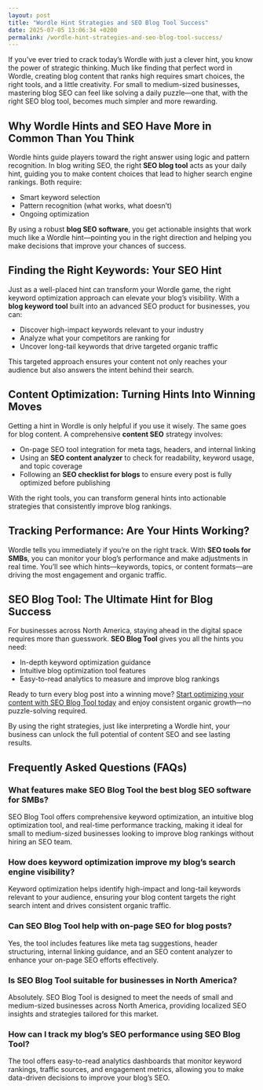 ```yaml
---
layout: post
title: "Wordle Hint Strategies and SEO Blog Tool Success"
date: 2025-07-05 13:06:34 +0200
permalink: /wordle-hint-strategies-and-seo-blog-tool-success/
---
```

If you’ve ever tried to crack today’s Wordle with just a clever hint, you know the power of strategic thinking. Much like finding that perfect word in Wordle, creating blog content that ranks high requires smart choices, the right tools, and a little creativity. For small to medium-sized businesses, mastering blog SEO can feel like solving a daily puzzle—one that, with the right SEO blog tool, becomes much simpler and more rewarding.

## Why Wordle Hints and SEO Have More in Common Than You Think

Wordle hints guide players toward the right answer using logic and pattern recognition. In blog writing SEO, the right **SEO blog tool** acts as your daily hint, guiding you to make content choices that lead to higher search engine rankings. Both require:

- Smart keyword selection
- Pattern recognition (what works, what doesn’t)
- Ongoing optimization

By using a robust **blog SEO software**, you get actionable insights that work much like a Wordle hint—pointing you in the right direction and helping you make decisions that improve your chances of success.

## Finding the Right Keywords: Your SEO Hint

Just as a well-placed hint can transform your Wordle game, the right keyword optimization approach can elevate your blog’s visibility. With a **blog keyword tool** built into an advanced SEO product for businesses, you can:

- Discover high-impact keywords relevant to your industry
- Analyze what your competitors are ranking for
- Uncover long-tail keywords that drive targeted organic traffic

This targeted approach ensures your content not only reaches your audience but also answers the intent behind their search.

## Content Optimization: Turning Hints Into Winning Moves

Getting a hint in Wordle is only helpful if you use it wisely. The same goes for blog content. A comprehensive **content SEO** strategy involves:

- On-page SEO tool integration for meta tags, headers, and internal linking
- Using an **SEO content analyzer** to check for readability, keyword usage, and topic coverage
- Following an **SEO checklist for blogs** to ensure every post is fully optimized before publishing

With the right tools, you can transform general hints into actionable strategies that consistently improve blog rankings.

## Tracking Performance: Are Your Hints Working?

Wordle tells you immediately if you’re on the right track. With **SEO tools for SMBs**, you can monitor your blog’s performance and make adjustments in real time. You’ll see which hints—keywords, topics, or content formats—are driving the most engagement and organic traffic.

## SEO Blog Tool: The Ultimate Hint for Blog Success

For businesses across North America, staying ahead in the digital space requires more than guesswork. **SEO Blog Tool** gives you all the hints you need:

- In-depth keyword optimization guidance
- Intuitive blog optimization tool features
- Easy-to-read analytics to measure and improve blog rankings

Ready to turn every blog post into a winning move? [Start optimizing your content with SEO Blog Tool today](https://seoblogtool.com/) and enjoy consistent organic growth—no puzzle-solving required.

By using the right strategies, just like interpreting a Wordle hint, your business can unlock the full potential of content SEO and see lasting results.

## Frequently Asked Questions (FAQs)

### What features make SEO Blog Tool the best blog SEO software for SMBs?  
SEO Blog Tool offers comprehensive keyword optimization, an intuitive blog optimization tool, and real-time performance tracking, making it ideal for small to medium-sized businesses looking to improve blog rankings without hiring an SEO team.

### How does keyword optimization improve my blog’s search engine visibility?  
Keyword optimization helps identify high-impact and long-tail keywords relevant to your audience, ensuring your blog content targets the right search intent and drives consistent organic traffic.

### Can SEO Blog Tool help with on-page SEO for blog posts?  
Yes, the tool includes features like meta tag suggestions, header structuring, internal linking guidance, and an SEO content analyzer to enhance your on-page SEO efforts effectively.

### Is SEO Blog Tool suitable for businesses in North America?  
Absolutely. SEO Blog Tool is designed to meet the needs of small and medium-sized businesses across North America, providing localized SEO insights and strategies tailored for this market.

### How can I track my blog’s SEO performance using SEO Blog Tool?  
The tool offers easy-to-read analytics dashboards that monitor keyword rankings, traffic sources, and engagement metrics, allowing you to make data-driven decisions to improve your blog’s SEO.

<script type="application/ld+json">
{
  "@context": "https://schema.org",
  "@type": "BlogPosting",
  "headline": "Wordle Hint Strategies and SEO Blog Tool Success",
  "description": "Explore how strategic thinking in Wordle parallels effective blog SEO strategies using SEO Blog Tool, the ultimate solution for small to medium-sized businesses to improve blog rankings and drive organic traffic.",
  "url": "https://seoblogtool.com/blog/wordle-hint-strategies-seo-blog-tool-success",
  "datePublished": "2024-06-01",
  "dateModified": "2024-06-01",
  "author": {
    "@type": "Person",
    "name": "SEO Blog Tool"
  },
  "publisher": {
    "@type": "Person",
    "name": "SEO Blog Tool"
  },
  "mainEntityOfPage": {
    "@type": "WebPage",
    "@id": "https://seoblogtool.com/blog/wordle-hint-strategies-seo-blog-tool-success"
  },
  "keywords": "SEO blog tool, blog SEO software, keyword optimization, content SEO, on-page SEO tool, blog writing SEO, blog keyword tool, SEO tools for SMBs, SEO checklist for blogs, SEO content analyzer, blog optimization tool, SEO product for businesses, improve blog rankings",
  "inLanguage": "en-US"
}
</script>

<script type="application/ld+json">
{
  "@context": "https://schema.org",
  "@type": "FAQPage",
  "mainEntity": [
    {
      "@type": "Question",
      "name": "What features make SEO Blog Tool the best blog SEO software for SMBs?",
      "acceptedAnswer": {
        "@type": "Answer",
        "text": "SEO Blog Tool offers comprehensive keyword optimization, an intuitive blog optimization tool, and real-time performance tracking, making it ideal for small to medium-sized businesses looking to improve blog rankings without hiring an SEO team."
      }
    },
    {
      "@type": "Question",
      "name": "How does keyword optimization improve my blog’s search engine visibility?",
      "acceptedAnswer": {
        "@type": "Answer",
        "text": "Keyword optimization helps identify high-impact and long-tail keywords relevant to your audience, ensuring your blog content targets the right search intent and drives consistent organic traffic."
      }
    },
    {
      "@type": "Question",
      "name": "Can SEO Blog Tool help with on-page SEO for blog posts?",
      "acceptedAnswer": {
        "@type": "Answer",
        "text": "Yes, the tool includes features like meta tag suggestions, header structuring, internal linking guidance, and an SEO content analyzer to enhance your on-page SEO efforts effectively."
      }
    },
    {
      "@type": "Question",
      "name": "Is SEO Blog Tool suitable for businesses in North America?",
      "acceptedAnswer": {
        "@type": "Answer",
        "text": "Absolutely. SEO Blog Tool is designed to meet the needs of small and medium-sized businesses across North America, providing localized SEO insights and strategies tailored for this market."
      }
    },
    {
      "@type": "Question",
      "name": "How can I track my blog’s SEO performance using SEO Blog Tool?",
      "acceptedAnswer": {
        "@type": "Answer",
        "text": "The tool offers easy-to-read analytics dashboards that monitor keyword rankings, traffic sources, and engagement metrics, allowing you to make data-driven decisions to improve your blog’s SEO."
      }
    }
  ]
}
</script>